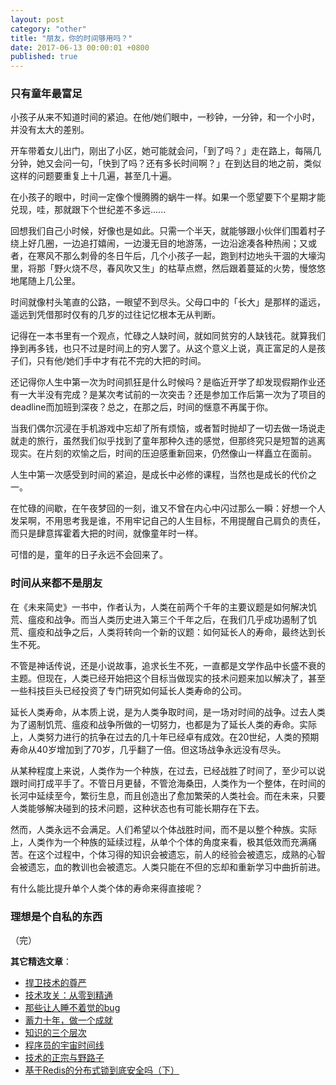 ```yaml
---
layout: post
category: "other"
title: "朋友，你的时间够用吗？"
date: 2017-06-13 00:00:01 +0800
published: true
---
```


### 只有童年最富足

小孩子从来不知道时间的紧迫。在他/她们眼中，一秒钟，一分钟，和一个小时，并没有太大的差别。

开车带着女儿出门，刚出了小区，她可能就会问，「到了吗？」走在路上，每隔几分钟，她又会问一句，「快到了吗？还有多长时间啊？」在到达目的地之前，类似这样的问题要重复上十几遍，甚至几十遍。

<!--more-->

在小孩子的眼中，时间一定像个慢腾腾的蜗牛一样。如果一个愿望要下个星期才能兑现，哇，那就跟下个世纪差不多远......

回想我们自己小时候，好像也是如此。只需一个半天，就能够跟小伙伴们围着村子绕上好几圈，一边追打嬉闹，一边漫无目的地游荡，一边沿途凑各种热闹；又或者，在寒风不那么刺骨的冬日午后，几个小孩子一起，跑到村边地头干涸的大壕沟里，将那「野火烧不尽，春风吹又生」的枯草点燃，然后跟着蔓延的火势，慢悠悠地尾随上几公里。

时间就像村头笔直的公路，一眼望不到尽头。父母口中的「长大」是那样的遥远，遥远到凭借那时仅有的几岁的过往记忆根本无从判断。

记得在一本书里有一个观点，忙碌之人缺时间，就如同贫穷的人缺钱花。就算我们挣到再多钱，也只不过是时间上的穷人罢了。从这个意义上说，真正富足的人是孩子们，只有他/她们手中才有花不完的大把的时间。

还记得你人生中第一次为时间抓狂是什么时候吗？是临近开学了却发现假期作业还有一大半没有完成？是某次考试前的一次突击？还是参加工作后第一次为了项目的deadline而加班到深夜？总之，在那之后，时间的惬意不再属于你。

当我们偶尔沉浸在手机游戏中忘却了所有烦恼，或者暂时抛却了一切去做一场说走就走的旅行，虽然我们似乎找到了童年那种久违的感觉，但那终究只是短暂的逃离现实。在片刻的欢愉之后，时间的压迫感重新回来，仍然像山一样矗立在面前。

人生中第一次感受到时间的紧迫，是成长中必修的课程，当然也是成长的代价之一。

在忙碌的间歇，在午夜梦回的一刻，谁又不曾在内心中闪过那么一瞬：好想一个人发呆啊，不用思考我是谁，不用牢记自己的人生目标，不用提醒自己肩负的责任，而只是肆意挥霍着大把的时间，就像童年时一样。

可惜的是，童年的日子永远不会回来了。

### 时间从来都不是朋友

在《未来简史》一书中，作者认为，人类在前两个千年的主要议题是如何解决饥荒、瘟疫和战争。而当人类历史进入第三个千年之后，在我们几乎成功遏制了饥荒、瘟疫和战争之后，人类将转向一个新的议题：如何延长人的寿命，最终达到长生不死。

不管是神话传说，还是小说故事，追求长生不死，一直都是文学作品中长盛不衰的主题。但现在，人类已经开始把这个目标当做现实的技术问题来加以解决了，甚至一些科技巨头已经投资了专门研究如何延长人类寿命的公司。

延长人类寿命，从本质上说，是为人类争取时间，是一场对时间的战争。过去人类为了遏制饥荒、瘟疫和战争所做的一切努力，也都是为了延长人类的寿命。实际上，人类努力进行的抗争在过去的几十年已经卓有成效。在20世纪，人类的预期寿命从40岁增加到了70岁，几乎翻了一倍。但这场战争永远没有尽头。

从某种程度上来说，人类作为一个种族，在过去，已经战胜了时间了，至少可以说跟时间打成平手了。不管日月更替，不管沧海桑田，人类作为一个整体，在时间的长河中延续至今，繁衍生息，而且创造出了愈加繁荣的人类社会。而在未来，只要人类能够解决碰到的技术问题，这种状态也有可能长期存在下去。

然而，人类永远不会满足。人们希望以个体战胜时间，而不是以整个种族。实际上，人类作为一个种族的延续过程，从单个个体的角度来看，极其低效而充满痛苦。在这个过程中，个体习得的知识会被遗忘，前人的经验会被遗忘，成熟的心智会被遗忘，血的教训也会被遗忘。人类只能在不但的忘却和重新学习中曲折前进。

有什么能比提升单个人类个体的寿命来得直接呢？

### 理想是个自私的东西


（完）


**其它精选文章**：

* [捍卫技术的尊严](https://mp.weixin.qq.com/s?__biz=MzA4NTg1MjM0Mg==&mid=2657261534&idx=1&sn=35121f2ce6bea33a4601d9547f8907af&chksm=84479e07b3301711be8c2b549d775b72654742c6c15643d774e9622cc4390103f9a49f18b7f8#rd)
* [技术攻关：从零到精通](https://mp.weixin.qq.com/s?__biz=MzA4NTg1MjM0Mg==&mid=2657261530&idx=1&sn=6e2e80a0895325861541c2b4266ae374&chksm=84479e03b3301715c53f0eebff06f6eca7d4a4089a635a2628e31480a5ca9e328403992f435b#rd)
* [那些让人睡不着觉的bug](https://mp.weixin.qq.com/s?__biz=MzA4NTg1MjM0Mg==&mid=2657261538&idx=1&sn=0e4f6bec50f450528877cb7787fdc322&chksm=84479e3bb330172d988f3f3981c4af06d6898a236ebdb9aca35f3fe15c8b89f25b1981ca9c79#rd)
* [蓄力十年，做一个成就](https://mp.weixin.qq.com/s?__biz=MzA4NTg1MjM0Mg==&mid=2657261524&idx=1&sn=f41934e050c964edd71371923c89e7cc&chksm=84479e0db330171b4211c0c31d11f94ed2508a68adc8760b173e448c26ab7b99964d5038c4dd#rd)
* [知识的三个层次](/posts/blog-knowledge-hierarchy.html)
* [程序员的宇宙时间线](http://mp.weixin.qq.com/s?__biz=MzA4NTg1MjM0Mg==&mid=2657261318&idx=1&sn=f7588db0d44a1c1842674d6465ca709e#rd)
* [技术的正宗与野路子](http://mp.weixin.qq.com/s?__biz=MzA4NTg1MjM0Mg==&mid=2657261357&idx=1&sn=ebb11a1623e00ca8e6ad55c9ad6b2547#rd)
* [基于Redis的分布式锁到底安全吗（下）](/posts/blog-redlock-reasoning-part2.html)

